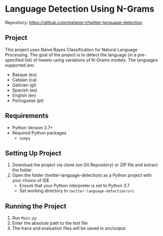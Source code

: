 # Language Detection Using N-Grams

Repository: https://github.com/melanie-t/twitter-language-detection

## Project
This project uses Naive Bayes Classification for Natural Language Processing. The goal of the project is to detect the language (in a pre-specified list) of tweets using variations of N-Grams models. The languages supported are:
* Basque (eu)
* Catalan (ca)
* Galician (gl)
* Spanish (es)
* English (en)
* Portuguese (pt)

## Requirements
* Python Version 3.7+
* Required Python packages
    * `numpy`

## Setting Up Project
1. Download the project via clone (on Git Repository) or ZIP file and extract the folder
3. Open the folder (twitter-language-detection) as a Python project with your choice of IDE
    * Ensure that your Python interpreter is set to Python 3.7
    * Set working directory to `twitter-language-detection/src`

## Running the Project
1. Run `Main.py`
2. Enter the absolute path to the test file
3. The trace and evaluation files will be saved in src/output